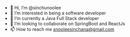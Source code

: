 - 👋 Hi, I’m @sinchunoolee
- 👀 I’m interested in being a software developer
- 🌱 I’m currently a Java Full Stack developer
- 💞️ I’m looking to collaborate on SpringBoot and ReactJs
- 📫 How to reach me snooleesinchana@gmail.com

<!---
sinchunoolee/sinchunoolee is a ✨ special ✨ repository because its `README.md` (this file) appears on your GitHub profile.
You can click the Preview link to take a look at your changes.
--->
